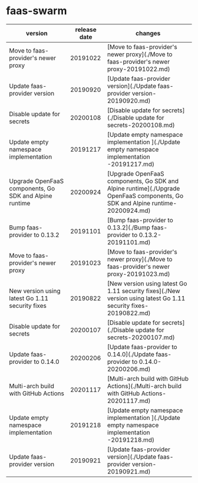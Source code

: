 # faas-swarm	


|version|release date|changes|
|---|---|---|
|Move to faas-provider's newer proxy|20191022|[Move to faas-provider's newer proxy](./Move to faas-provider's newer proxy-20191022.md)|
|Update faas-provider version|20190920|[Update faas-provider version](./Update faas-provider version-20190920.md)|
|Disable update for secrets|20200108|[Disable update for secrets](./Disable update for secrets-20200108.md)|
|Update empty namespace implementation |20191217|[Update empty namespace implementation ](./Update empty namespace implementation -20191217.md)|
|Upgrade OpenFaaS components, Go SDK and Alpine runtime|20200924|[Upgrade OpenFaaS components, Go SDK and Alpine runtime](./Upgrade OpenFaaS components, Go SDK and Alpine runtime-20200924.md)|
|Bump faas-provider to 0.13.2|20191101|[Bump faas-provider to 0.13.2](./Bump faas-provider to 0.13.2-20191101.md)|
|Move to faas-provider's newer proxy|20191023|[Move to faas-provider's newer proxy](./Move to faas-provider's newer proxy-20191023.md)|
|New version using latest Go 1.11 security fixes|20190822|[New version using latest Go 1.11 security fixes](./New version using latest Go 1.11 security fixes-20190822.md)|
|Disable update for secrets|20200107|[Disable update for secrets](./Disable update for secrets-20200107.md)|
|Update faas-provider to 0.14.0|20200206|[Update faas-provider to 0.14.0](./Update faas-provider to 0.14.0-20200206.md)|
|Multi-arch build with GitHub Actions|20201117|[Multi-arch build with GitHub Actions](./Multi-arch build with GitHub Actions-20201117.md)|
|Update empty namespace implementation |20191218|[Update empty namespace implementation ](./Update empty namespace implementation -20191218.md)|
|Update faas-provider version|20190921|[Update faas-provider version](./Update faas-provider version-20190921.md)|
